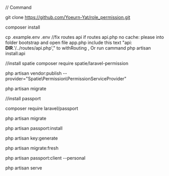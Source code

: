 // Command

git clone https://github.com/Yoeurn-Yat/role_permission.git

composer install

cp .example.env .env
//fix routes api
if routes api.php no cache: please into folder bootstrap and open file app.php include this text
"api: __DIR__.'/../routes/api.php'," to withRouting ,
Or run cammand
php artisan install:api

//install spatie
composer require spatie/laravel-permission

php artisan vendor:publish --provider="Spatie\Permission\PermissionServiceProvider"

php artisan migrate

//install passport

composer require laravel/passport

php artisan migrate

php artisan passport:install

php artisan key:generate

php artisan migrate:fresh

php artisan passport:client --personal

php artisan serve
